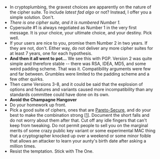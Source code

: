 - In cryptoplumbing, the gravest choices are apparently on the nature of the cipher suite. To include *latest fad algo* or not? Instead, I offer you a simple solution. Don't.
- *There is one cipher suite, and it is numbered Number 1.*
- Cypersuite #1 is always negotiated as Number 1 in the very first message. It is your choice, your ultimate choice, and your destiny. Pick well.
- If your users are nice to you, promise them Number 2 in two years. If they are not, don't. Either way, do not deliver any more cipher suites for at least 7 years, one for each hypothesis.
- **And then it all went to pot...**
  We see this with PGP. Version 2 was quite simple and therefore stable -- there was RSA, IDEA, MD5, and some weird padding scheme. That was it. Compatibility arguments were few and far between. Grumbles were limited to the padding scheme and a few other quirks.
- Then came Versions 3-8, and it could be said that the explosion of options and features and variants caused more incompatibility than any standards committee could have done on its own.
- **Avoid the Champagne Hangover**
- Do your homework up front.
- Pick a good suite of ciphers, ones that are [Pareto-Secure](http://iang.org/papers/pareto-secure.html), and do your best to make the combination strong [[1](https://iang.org/ssl/h1_the_one_true_cipher_suite.html#ref_1)]. Document the short falls and do not worry about them after that. Cut off any idle fingers that can't keep from tweaking. Do not permit people to sell you on the marginal merits of some crazy public key variant or some experimental MAC thing that a cryptographer knocked up over a weekend or some minor foible that allows an attacker to learn your aunty's birth date after asking a million times.
- Resist the temptation. Stick with The One.